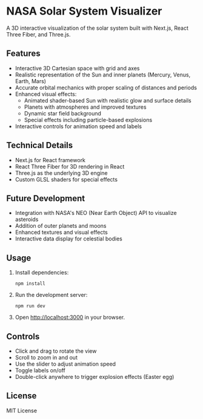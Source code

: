# NASA Solar System Visualizer

A 3D interactive visualization of the solar system built with Next.js, React Three Fiber, and Three.js.

## Features

- Interactive 3D Cartesian space with grid and axes
- Realistic representation of the Sun and inner planets (Mercury, Venus, Earth, Mars)
- Accurate orbital mechanics with proper scaling of distances and periods
- Enhanced visual effects:
  - Animated shader-based Sun with realistic glow and surface details
  - Planets with atmospheres and improved textures
  - Dynamic star field background
  - Special effects including particle-based explosions
- Interactive controls for animation speed and labels

## Technical Details

- Next.js for React framework
- React Three Fiber for 3D rendering in React
- Three.js as the underlying 3D engine
- Custom GLSL shaders for special effects

## Future Development

- Integration with NASA's NEO (Near Earth Object) API to visualize asteroids
- Addition of outer planets and moons
- Enhanced textures and visual effects
- Interactive data display for celestial bodies

## Usage

1. Install dependencies:
   ```
   npm install
   ```

2. Run the development server:
   ```
   npm run dev
   ```

3. Open [http://localhost:3000](http://localhost:3000) in your browser.

## Controls

- Click and drag to rotate the view
- Scroll to zoom in and out
- Use the slider to adjust animation speed
- Toggle labels on/off
- Double-click anywhere to trigger explosion effects (Easter egg)

## License

MIT License